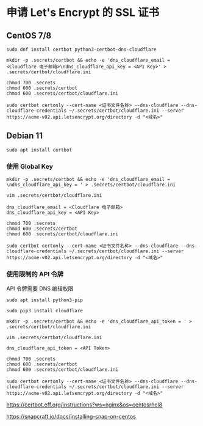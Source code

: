 # 申请 Let's Encrypt 的 SSL 证书

## CentOS 7/8

```
sudo dnf install certbot python3-certbot-dns-cloudflare
```

```
mkdir -p .secrets/certbot && echo -e 'dns_cloudflare_email = <Cloudflare 电子邮箱>\ndns_cloudflare_api_key = <API Key>' > .secrets/certbot/cloudflare.ini
```

```
chmod 700 .secrets
chmod 600 .secrets/certbot
chmod 600 .secrets/certbot/cloudflare.ini
```

```
sudo certbot certonly --cert-name <证书文件名称> --dns-cloudflare --dns-cloudflare-credentials ~/.secrets/certbot/cloudflare.ini --server https://acme-v02.api.letsencrypt.org/directory -d "<域名>"
```

## Debian 11

```
sudo apt install certbot
```

### 使用 Global Key

```
mkdir -p .secrets/certbot && echo -e 'dns_cloudflare_email = \ndns_cloudflare_api_key = ' > .secrets/certbot/cloudflare.ini
```

```
vim .secrets/certbot/cloudflare.ini

dns_cloudflare_email = <Cloudflare 电子邮箱>
dns_cloudflare_api_key = <API Key>
```

```
chmod 700 .secrets
chmod 600 .secrets/certbot
chmod 600 .secrets/certbot/cloudflare.ini
```

```
sudo certbot certonly --cert-name <证书文件名称> --dns-cloudflare --dns-cloudflare-credentials ~/.secrets/certbot/cloudflare.ini --server https://acme-v02.api.letsencrypt.org/directory -d "<域名>"
```

### 使用限制的 API 令牌

API 令牌需要 DNS 编辑权限

```
sudo apt install python3-pip
```

```
sudo pip3 install cloudflare
```

```
mkdir -p .secrets/certbot && echo -e 'dns_cloudflare_api_token = ' > .secrets/certbot/cloudflare.ini
```

```
vim .secrets/certbot/cloudflare.ini

dns_cloudflare_api_token = <API Token>
```

```
chmod 700 .secrets
chmod 600 .secrets/certbot
chmod 600 .secrets/certbot/cloudflare.ini
```

```
sudo certbot certonly --cert-name <证书文件名称> --dns-cloudflare --dns-cloudflare-credentials ~/.secrets/certbot/cloudflare.ini --server https://acme-v02.api.letsencrypt.org/directory -d "<域名>"
```

https://certbot.eff.org/instructions?ws=nginx&os=centosrhel8

https://snapcraft.io/docs/installing-snap-on-centos